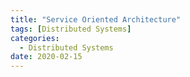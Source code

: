 ```yaml
---
title: "Service Oriented Architecture"
tags: [Distributed Systems]
categories:
  - Distributed Systems
date: 2020-02-15
---
```

